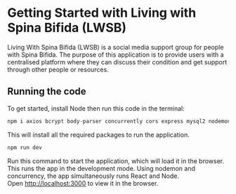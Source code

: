# Getting Started with Living with Spina Bifida (LWSB)

Living With Spina Bifida (LWSB) is a social media support group for people with Spina Bifida. The purpose of this application is to provide users with a centralised platform where they can discuss their condition and get support through other people or resources.

## Running the code

To get started, install Node then run this code in the terminal:

```javascript
npm i axios bcrypt body-parser concurrently cors express mysql2 nodemon react react-bootstrap react-dom react-router-dom react-script
```

This will install all the required packages to run the application.

```javascript
npm run dev
```

Run this command to start the application, which will load it in the browser. This runs the app in the development mode. Using nodemon and concurrency, the app simultaneously runs React and Node.\
Open [http://localhost:3000](http://localhost:3000) to view it in the browser.